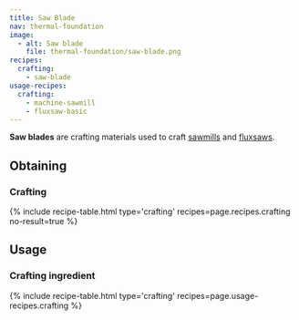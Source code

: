 ```yaml
---
title: Saw Blade
nav: thermal-foundation
image:
  - alt: Saw blade
    file: thermal-foundation/saw-blade.png
recipes:
  crafting:
    - saw-blade
usage-recipes:
  crafting:
    - machine-sawmill
    - fluxsaw-basic
---
```


**Saw blades** are crafting materials used to craft [sawmills](/docs/sawmill/)
and [fluxsaws](/docs/fluxsaw/).


Obtaining
---------

### Crafting
{% include recipe-table.html type='crafting' recipes=page.recipes.crafting no-result=true %}


Usage
-----

### Crafting ingredient
{% include recipe-table.html type='crafting' recipes=page.usage-recipes.crafting %}
